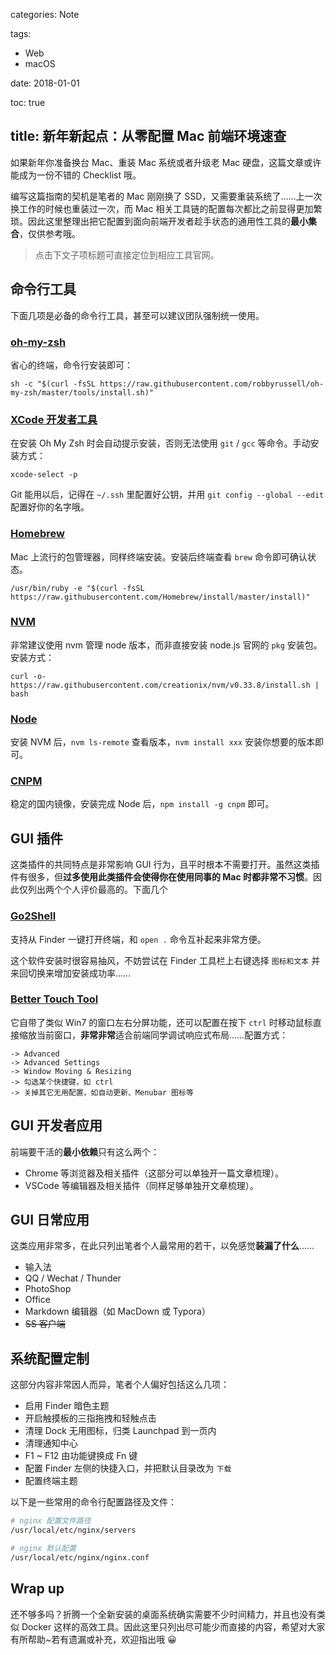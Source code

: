 categories: Note

tags:

- Web
- macOS

date: 2018-01-01

toc: true

title: 新年新起点：从零配置 Mac 前端环境速查
---

如果新年你准备换台 Mac、重装 Mac 系统或者升级老 Mac 硬盘，这篇文章或许能成为一份不错的 Checklist 哦。

<!--more-->

编写这篇指南的契机是笔者的 Mac 刚刚换了 SSD，又需要重装系统了……上一次换工作的时候也重装过一次，而 Mac 相关工具链的配置每次都比之前显得更加繁琐。因此这里整理出把它配置到面向前端开发者趁手状态的通用性工具的**最小集合**，仅供参考哦。

> 点击下文子项标题可直接定位到相应工具官网。


## 命令行工具
下面几项是必备的命令行工具，甚至可以建议团队强制统一使用。

### [oh-my-zsh](https://github.com/robbyrussell/oh-my-zsh)
省心的终端，命令行安装即可：

```
sh -c "$(curl -fsSL https://raw.githubusercontent.com/robbyrussell/oh-my-zsh/master/tools/install.sh)"
```

### [XCode 开发者工具](http://railsapps.github.io/xcode-command-line-tools.html)
在安装 Oh My Zsh 时会自动提示安装，否则无法使用 `git` / `gcc` 等命令。手动安装方式：

```
xcode-select -p
```

Git 能用以后，记得在 `~/.ssh` 里配置好公钥，并用 `git config --global --edit` 配置好你的名字哦。

### [Homebrew](https://brew.sh)
Mac 上流行的包管理器，同样终端安装。安装后终端查看 `brew` 命令即可确认状态。

```
/usr/bin/ruby -e "$(curl -fsSL https://raw.githubusercontent.com/Homebrew/install/master/install)"
```

### [NVM](https://github.com/creationix/nvm)
非常建议使用 nvm 管理 node 版本，而非直接安装 node.js 官网的 `pkg` 安装包。安装方式：

```
curl -o- https://raw.githubusercontent.com/creationix/nvm/v0.33.8/install.sh | bash
```

### [Node](https://nodejs.org)
安装 NVM 后，`nvm ls-remote` 查看版本，`nvm install xxx` 安装你想要的版本即可。

### [CNPM](https://github.com/cnpm/cnpm)
稳定的国内镜像，安装完成 Node 后，`npm install -g cnpm` 即可。


## GUI 插件
这类插件的共同特点是非常影响 GUI 行为，且平时根本不需要打开。虽然这类插件有很多，但**过多使用此类插件会使得你在使用同事的 Mac 时都非常不习惯**。因此仅列出两个个人评价最高的。下面几个

### [Go2Shell](zipzapmac.com/Go2Shell)
支持从 Finder 一键打开终端，和 `open .` 命令互补起来非常方便。

这个软件安装时很容易抽风，不妨尝试在 Finder 工具栏上右键选择 `图标和文本` 并来回切换来增加安装成功率……

### [Better Touch Tool](https://www.boastr.net/)
它自带了类似 Win7 的窗口左右分屏功能，还可以配置在按下 `ctrl` 时移动鼠标直接缩放当前窗口，**非常非常**适合前端同学调试响应式布局……配置方式：

```
-> Advanced
-> Advanced Settings
-> Window Moving & Resizing
-> 勾选某个快捷键，如 ctrl
-> 关掉其它无用配置，如自动更新、Menubar 图标等
```

## GUI 开发者应用
前端要干活的**最小依赖**只有这么两个：

* Chrome 等浏览器及相关插件（这部分可以单独开一篇文章梳理）。
* VSCode 等编辑器及相关插件（同样足够单独开文章梳理）。

## GUI 日常应用
这类应用非常多，在此只列出笔者个人最常用的若干，以免感觉**装漏了什么**……

* 输入法
* QQ / Wechat / Thunder
* PhotoShop
* Office
* Markdown 编辑器（如 MacDown 或 Typora）
* <del>SS 客户端</del>

## 系统配置定制
这部分内容非常因人而异，笔者个人偏好包括这么几项：

* 启用 Finder 暗色主题
* 开启触摸板的三指拖拽和轻触点击
* 清理 Dock 无用图标，归类 Launchpad 到一页内
* 清理通知中心
* F1 ~ F12 由功能键换成 Fn 键
* 配置 Finder 左侧的快捷入口，并把默认目录改为 `下载`
* 配置终端主题

以下是一些常用的命令行配置路径及文件：

``` bash
# nginx 配置文件路径
/usr/local/etc/nginx/servers

# nginx 默认配置
/usr/local/etc/nginx/nginx.conf
```

## Wrap up
还不够多吗？折腾一个全新安装的桌面系统确实需要不少时间精力，并且也没有类似 Docker 这样的高效工具。因此这里只列出尽可能少而直接的内容，希望对大家有所帮助~若有遗漏或补充，欢迎指出哦 😀
